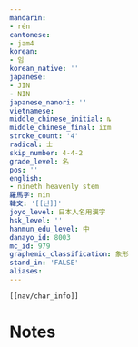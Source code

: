 ```yaml
---
mandarin:
- rén
cantonese:
- jam4
korean:
- 임
korean_native: ''
japanese:
- JIN
- NIN
japanese_nanori: ''
vietnamese:
middle_chinese_initial: ȵ
middle_chinese_final: iɪm
stroke_count: '4'
radical: 士
skip_number: 4-4-2
grade_level: 名
pos: ''
english:
- nineth heavenly stem
羅馬字: nin
韓文: '[[닌]]'
joyo_level: 日本人名用漢字
hsk_level: ''
hanmun_edu_level: 中
danayo_id: 8003
mc_id: 979
graphemic_classification: 象形
stand_in: 'FALSE'
aliases:
---
```

```meta-bind-embed
[[nav/char_info]]
```

# Notes
